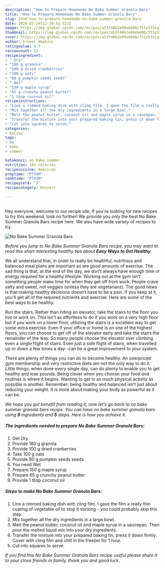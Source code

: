 ```yaml
---
description: "How to Prepare Homemade No Bake Summer Granola Bars"
title: "How to Prepare Homemade No Bake Summer Granola Bars"
slug: 2438-how-to-prepare-homemade-no-bake-summer-granola-bars
date: 2020-07-24T12:39:51.522Z
image: https://img-global.cpcdn.com/recipes/a53f48b2e09e6600/751x532cq70/no-bake-summer-granola-bars-recipe-main-photo.jpg
thumbnail: https://img-global.cpcdn.com/recipes/a53f48b2e09e6600/751x532cq70/no-bake-summer-granola-bars-recipe-main-photo.jpg
cover: https://img-global.cpcdn.com/recipes/a53f48b2e09e6600/751x532cq70/no-bake-summer-granola-bars-recipe-main-photo.jpg
author: Ernest Hopkins
ratingvalue: 4.7
reviewcount: 12
recipeingredient:
- " Dry"
- "180 g granola"
- "100 g dried cranberries"
- "100 g oats"
- "80 g pumpkin seeds seeds"
- " Wet"
- "150 g maple syrup"
- "65 g crunchy peanut butter"
- "1 tbsp coconut oil"
recipeinstructions:
- "Line a rimmed baking dish with cling film. I gave the film a really thin coating of vegetable oil to stop it sticking - you could probably skip this step."
- "Mix together all the dry ingredients in a large bowl."
- "Melt the peanut butter, coconut oil and maple syrup in a saucepan. Then pour the melted liquid mix into your dry ingredients."
- "Transfer the mixture into your prepared baking tin, press it down firmly. Cover with cling film and chill in the freezer for 1 hour."
- "Cut into squares to serve."
categories:
- Recipe
tags:
- no
- bake
- summer

katakunci: no bake summer 
nutrition: 181 calories
recipecuisine: American
preptime: "PT34M"
cooktime: "PT43M"
recipeyield: "3"
recipecategory: Dessert

---
```

<br>
Hey everyone, welcome to our recipe site, If you're looking for new recipes to try this weekend, look no further! We provide you only the best No Bake Summer Granola Bars recipe here. We also have wide variety of recipes to try.
<br>


![No Bake Summer Granola Bars](https://img-global.cpcdn.com/recipes/a53f48b2e09e6600/751x532cq70/no-bake-summer-granola-bars-recipe-main-photo.jpg)

<i>Before you jump to No Bake Summer Granola Bars recipe, you may want to read this short interesting healthy tips about <strong>Easy Ways to Get Healthy</strong>.</i>

We all understand that, in order to really be healthful, nutritious and balanced meal plans are important as are good amounts of exercise. The sad thing is that, at the end of the day, we don't always have enough time or energy required for a healthy lifestyle. Working out at the gym isn't something people make time for when they get off from work. People crave salty and sweet, not veggies (unless they are vegetarians). The good news is that making healthy decisions doesn’t have to be a pain. If you keep at it, you'll get all of the required nutrients and exercise. Here are some of the best ways to be healthy.

Run the stairs. Rather than riding an elevator, take the stairs to the floor you live or work on. This isn't as effortless to do if you work on a very high floor but if you work on a lower floor, utilizing the stairs is a excellent way to get some extra exercise. Even if your office or home is on one of the highest floors, you can choose to get off of the elevator early and take the stairs the remainder of the way. So many people choose the elevator over climbing even a single flight of stairs. Even just a sole flight of stairs, when travelled up or down a few times a day--can be a great improvement to your system. 

There are plenty of things you can do to become healthy. An overpriced gym membership and very restrictive diets are not the only way to do it. Little things, when done every single day, can do plenty to enable you to get healthy and lose pounds. Being clever when you choose your food and routines is where it begins. Wanting to get in as much physical activity as possible is another. Remember: being healthy and balanced isn’t just about reducing your weight. It is more about making your body as powerful as it can be. 


<i>We hope you got benefit from reading it, now let's go back to no bake summer granola bars recipe. You can have no bake summer granola bars using <strong>9</strong> ingredients and <strong>5</strong> steps. Here is how you achieve it.
</i>

##### The ingredients needed to prepare No Bake Summer Granola Bars:

1. Get  Dry
1. Provide 180 g granola
1. Provide 100 g dried cranberries
1. Take 100 g oats
1. Provide 80 g pumpkin seeds seeds
1. You need  Wet
1. Prepare 150 g maple syrup
1. Prepare 65 g crunchy peanut butter
1. Provide 1 tbsp coconut oil


##### Steps to make No Bake Summer Granola Bars:

1. Line a rimmed baking dish with cling film. I gave the film a really thin coating of vegetable oil to stop it sticking - you could probably skip this step.
1. Mix together all the dry ingredients in a large bowl.
1. Melt the peanut butter, coconut oil and maple syrup in a saucepan. Then pour the melted liquid mix into your dry ingredients.
1. Transfer the mixture into your prepared baking tin, press it down firmly. Cover with cling film and chill in the freezer for 1 hour.
1. Cut into squares to serve.


<i>If you find this No Bake Summer Granola Bars recipe useful please share it to your close friends or family, thank you and good luck.</i>
